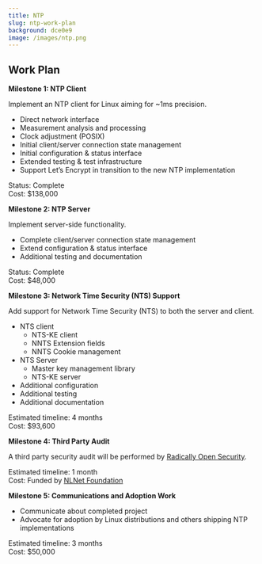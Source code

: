 ```yaml
---
title: NTP
slug: ntp-work-plan
background: dce0e9
image: /images/ntp.png
---
```


<h2>Work Plan</h2>

**Milestone 1: NTP Client**

Implement an NTP client for Linux aiming for \~1ms precision.

* Direct network interface
* Measurement analysis and processing
* Clock adjustment (POSIX)
* Initial client/server connection state management
* Initial configuration & status interface
* Extended testing & test infrastructure
* Support Let’s Encrypt in transition to the new NTP implementation

Status: Complete  
Cost: $138,000

**Milestone 2: NTP Server**

Implement server-side functionality.

* Complete client/server connection state management
* Extend configuration & status interface
* Additional testing and documentation

Status: Complete  
Cost: $48,000

**Milestone 3: Network Time Security (NTS) Support**

Add support for Network Time Security (NTS) to both the server and client.

* NTS client
  * NTS-KE client
  * NNTS Extension fields
  * NNTS Cookie management
* NTS Server
  * Master key management library
  * NTS-KE server
* Additional configuration
* Additional testing
* Additional documentation

Estimated timeline: 4 months  
Cost: $93,600

**Milestone 4: Third Party Audit**

A third party security audit will be performed by [Radically Open Security](https://www.radicallyopensecurity.com/).

Estimated timeline: 1 month  
Cost: Funded by [NLNet Foundation](https://nlnet.nl/)

**Milestone 5: Communications and Adoption Work**

* Communicate about completed project
* Advocate for adoption by Linux distributions and others shipping NTP implementations

Estimated timeline: 3 months  
Cost: $50,000
